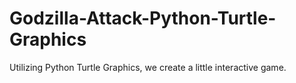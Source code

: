 # Godzilla-Attack-Python-Turtle-Graphics
Utilizing Python Turtle Graphics, we create a little interactive game.
